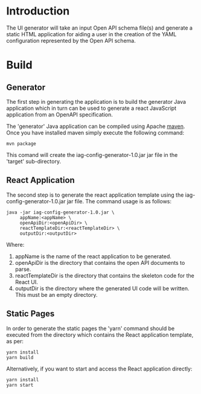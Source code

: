 # Introduction
The UI generator will take an input Open API schema file(s) and generate a static HTML application for aiding a user in the creation of the YAML configuration represented by the Open API schema.

# Build

## Generator
The first step in generating the application is to build the generator Java application which in turn can be used to generate a react JavaScript application from an OpenAPI specification.

The 'generator' Java application can be compiled using Apache [maven](https://maven.apache.org/).  Once you have installed maven simply execute the following command:

```
mvn package
```

This comand will create the iag-config-generator-1.0.jar jar file in the 'target' sub-directory.

## React Application

The second step is to generate the react application template using the iag-config-generator-1.0.jar jar file.  The command usage is as follows:

```
java -jar iag-config-generator-1.0.jar \
     appName:<appName> \
     openApiDir:<openApiDir> \
     reactTemplateDir:<reactTemplateDir> \
     outputDir:<outputDir>
```

Where:

1. appName is the name of the react application to be generated.
2. openApiDir is the directory that contains the open API documents to parse.
3. reactTemplateDir is the directory that contains the skeleton code for the React UI.
4. outputDir is the directory where the generated UI code will be written. This must be an empty directory.

## Static Pages
In order to generate the static pages the 'yarn' command should be executed from the directory which contains the React application template, as per:

```
yarn install
yarn build
```

Alternatively, if you want to start and access the React application directly:

```
yarn install
yarn start
```
